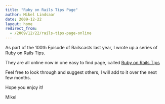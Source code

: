 ```yaml
---
title: "Ruby on Rails Tips Page"
author: Mikel Lindsaar
date: 2009-12-22
layout: home
redirect_from:
  - /2009/12/22/rails-tips-page-online
---
```

As part of the 100th Episode of Railscasts last year, I wrote up a
series of Ruby on Rails Tips.

They are all online now in one easy to find page, called [Ruby on Rails
Tips](https://lindsaar.net/ruby-on-rails-tips)

Feel free to look through and suggest others, I will add to it over the
next few months.

Hope you enjoy it!

Mikel
